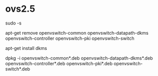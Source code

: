 # ovs2.5

sudo -s

apt-get remove openvswitch-common openvswitch-datapath-dkms openvswitch-controller openvswitch-pki openvswitch-switch

apt-get install dkms

dpkg -i openvswitch-common*.deb openvswitch-datapath-dkms*.deb openvswitch-controller*.deb openvswitch-pki*.deb openvswitch-switch*.deb
